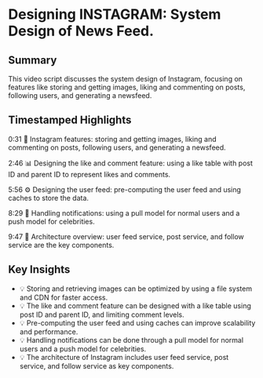 # Designing INSTAGRAM: System Design of News Feed.

## Summary

This video script discusses the system design of Instagram, focusing on features like storing and getting images, liking and commenting on posts, following users, and generating a newsfeed.

## Timestamped Highlights

0:31
📅 Instagram features: storing and getting images, liking and commenting on posts, following users, and generating a newsfeed.

2:46
📊 Designing the like and comment feature: using a like table with post ID and parent ID to represent likes and comments.

5:56
⚙️ Designing the user feed: pre-computing the user feed and using caches to store the data.

8:29
📣 Handling notifications: using a pull model for normal users and a push model for celebrities.

9:47
🧩 Architecture overview: user feed service, post service, and follow service are the key components.

## Key Insights

- 💡 Storing and retrieving images can be optimized by using a file system and CDN for faster access.
- 💡 The like and comment feature can be designed with a like table using post ID and parent ID, and limiting comment levels.
- 💡 Pre-computing the user feed and using caches can improve scalability and performance.
- 💡 Handling notifications can be done through a pull model for normal users and a push model for celebrities.
- 💡 The architecture of Instagram includes user feed service, post service, and follow service as key components.
